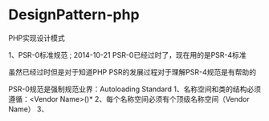 DesignPattern-php
=================

PHP实现设计模式

1、PSR-0标准规范 ; 2014-10-21 PSR-0已经过时了，现在用的是PSR-4标准

虽然已经过时但是对于知道PHP PSR的发展过程对于理解PSR-4规范是有帮助的

PSR-0规范是强制规范业界：Autoloading Standard
1、名称空间和类的结构必须遵循：\<Vendor Name>\(<Namespace>\)*<Class Name>
2、每个名称空间必须有个顶级名称空间（Vendor Name）
3、


